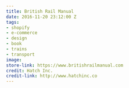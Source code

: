 ```yaml
---
title: British Rail Manual
date: 2016-11-20 23:12:00 Z
tags:
- shopify
- e-commerce
- design
- book
- trains
- transport
image: 
store-link: https://www.britishrailmanual.com
credit: Hatch Inc.
credit-link: http://www.hatchinc.co
---
```


